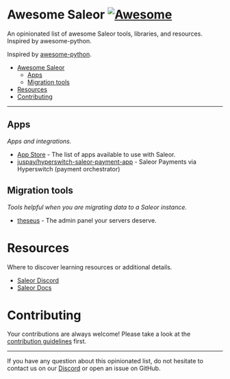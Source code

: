 # Awesome Saleor [![Awesome](https://awesome.re/badge.svg)](https://awesome.re)

An opinionated list of awesome Saleor tools, libraries, and resources. Inspired by awesome-python.

Inspired by [awesome-python](https://github.com/vinta/awesome-python).

- [Awesome Saleor](#awesome-saleor)
    - [Apps](#apps)
    - [Migration tools](#migration-tools)
- [Resources](#resources)
- [Contributing](#contributing)

---

## Apps

*Apps and integrations.*

* [App Store](https://apps.saleor.io/) - The list of apps available to use with Saleor.
* [juspay/hyperswitch-saleor-payment-app](https://github.com/juspay/hyperswitch-saleor-payment-app) - Saleor Payments via Hyperswitch (payment orchestrator)

## Migration tools

*Tools helpful when you are migrating data to a Saleor instance.*

* [theseus](https://github.com/p-febis/theseus) - The admin panel your servers deserve.

# Resources

Where to discover learning resources or additional details.

* [Saleor Discord](https://discord.gg/H52JTZAtSH)
* [Saleor Docs](https://docs.saleor.io/)

# Contributing

Your contributions are always welcome! Please take a look at the [contribution guidelines](https://github.com/saleor/awesome-saleor/blob/master/CONTRIBUTING.md) first.

- - -

If you have any question about this opinionated list, do not hesitate to contact us on our [Discord](https://discord.gg/H52JTZAtSH) or open an issue on GitHub.
